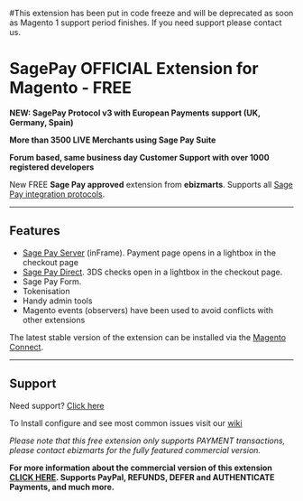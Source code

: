 #This extension has been put in code freeze and will be deprecated as soon as Magento 1 support period finishes. If you need support please contact us.

# SagePay OFFICIAL Extension for Magento - FREE

__NEW: SagePay Protocol v3 with European Payments support (UK, Germany, Spain)__

__More than 3500 LIVE Merchants using Sage Pay Suite__

__Forum based, same business day Customer Support with over 1000 registered developers__

New FREE __Sage Pay approved__ extension from __ebizmarts__. Supports all [Sage Pay integration protocols](http://www.sagepay.co.uk/our-payment-solutions/online-payments/flexible-integration-options).

----
## Features
* [Sage Pay Server](http://www.sagepay.co.uk/support/find-document/server-inframe-integration-documents) (inFrame). Payment page opens in a lightbox in the checkout page
* [Sage Pay Direct](http://www.sagepay.co.uk/support/find-document/direct-integration-documents). 3DS checks open in a lightbox in the checkout page.
* Sage Pay Form.
* Tokenisation
* Handy admin tools
* Magento events (observers) have been used to avoid conflicts with other extensions

The latest stable version of the extension can be installed via the [Magento Connect](http://www.magentocommerce.com/magento-connect/ebizmarts-sage-pay-suite-ce-europe-free-sagepay-official-extension.html).

----
## Support
Need support? [Click here](http://ebizmarts.com/forums/view/2)

To Install configure and see most common issues visit our [wiki](http://wiki.ebizmarts.com/)

*Please note that this free extension only supports PAYMENT transactions, please contact ebizmarts for the fully featured commercial version.*

**For more information about the commercial version of this extension [CLICK HERE](http://store.ebizmarts.com/extensions/sage-pay-suite-pro.html). Supports PayPal, REFUNDS, DEFER and AUTHENTICATE Payments, and much more.**

